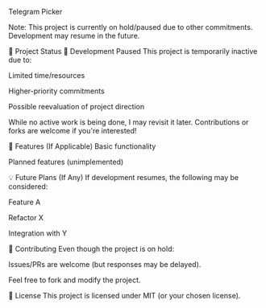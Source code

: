 Telegram Picker

Note: This project is currently on hold/paused due to other commitments. Development may resume in the future.

📌 Project Status
🚧 Development Paused
This project is temporarily inactive due to:

Limited time/resources

Higher-priority commitments

Possible reevaluation of project direction

While no active work is being done, I may revisit it later. Contributions or forks are welcome if you're interested!

🔧 Features (If Applicable)
Basic functionality

Planned features (unimplemented)

💡 Future Plans (If Any)
If development resumes, the following may be considered:

Feature A

Refactor X

Integration with Y

🤝 Contributing
Even though the project is on hold:

Issues/PRs are welcome (but responses may be delayed).

Feel free to fork and modify the project.

📜 License
This project is licensed under MIT (or your chosen license).
